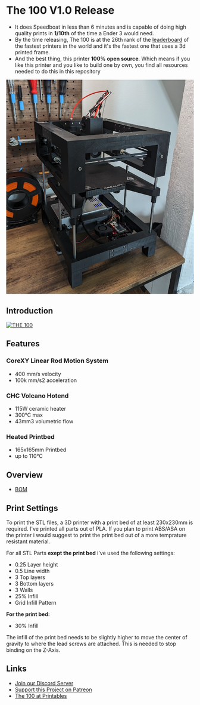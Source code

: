 # The 100 V1.0 Release

- It does Speedboat in less than 6 minutes and is capable of doing high quality prints in **1/10th** of the time a Ender 3 would need.
- By the time releasing, The 100 is at the 26th rank of the [leaderboard](https://docs.google.com/spreadsheets/d/1lFiJi-X3Xm3hh3I9Ty9dfACMiBWxHFAOUeiU1km9m6I/edit#gid=106736391) of the fastest printers in the world and it's the fastest one that uses a 3d printed frame.
- And the best thing, this printer **100% open source**. Which means if you like this printer and you  like to build one by own, you find all resources needed to do this in this repository

![img](./Build_Photos/The%20100%20Avatar.png)


## Introduction

[![THE 100](https://img.youtube.com/vi/oDKtKg4UfsU/0.jpg)](https://www.youtube.com/watch?v=oDKtKg4UfsU)

## Features

### CoreXY Linear Rod Motion System
- 400 mm/s velocity
- 100k mm/s2 acceleration

### CHC Volcano Hotend
- 115W ceramic heater
- 300°C max
- 43mm3 volumetric flow

### Heated Printbed
- 165x165mm Printbed
- up to 110°C

## Overview
- [BOM](https://docs.google.com/spreadsheets/d/1qVG3n-1HVcA7c-vKpUakU7fWirMONmqOiJRv8SHPkTo/edit?usp=sharing)

## Print Settings

To print the STL files, a 3D printer with a print bed of at least 230x230mm is required.
I've printed all parts out of PLA. If you plan to print ABS/ASA on the printer i would suggest to print the print bed out of a more temprature resistant material.

For all STL Parts **exept the print bed** i've used the following settings:

- 0.25 Layer height
- 0.5 Line width
- 3 Top layers
- 3 Bottom layers
- 3 Walls
- 25% Infill
- Grid Infill Pattern

**For the print bed:**
- 30% Infill

The infill of the print bed needs to be slightly higher to move the center of gravity to where the lead screws are attached. This is needed to stop binding on the Z-Axis.

## Links
- [Join our Discord Server](https://discord.gg/fW7BcUErgZ)
- [Support this Project on Patreon](https://www.patreon.com/The100)
- [The 100 at Printables](https://www.printables.com/model/430339-the-100)
